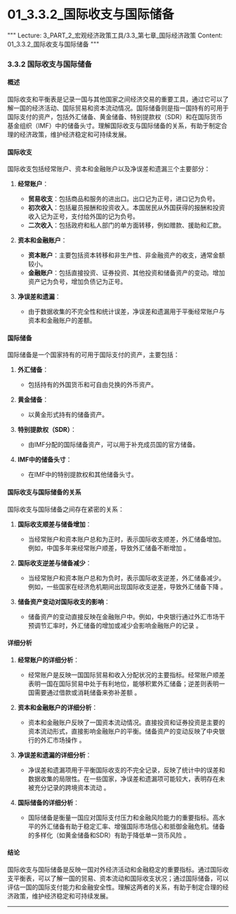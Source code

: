 # 01_3.3.2_国际收支与国际储备

"""
Lecture: 3_PART_2_宏观经济政策工具/3.3_第七章_国际经济政策
Content: 01_3.3.2_国际收支与国际储备
"""

### 3.3.2 国际收支与国际储备

#### 概述

国际收支和平衡表是记录一国与其他国家之间经济交易的重要工具，通过它可以了解一国的经济活动、国际贸易和资本流动情况。国际储备则是指一国持有的可用于国际支付的资产，包括外汇储备、黄金储备、特别提款权（SDR）和在国际货币基金组织（IMF）中的储备头寸。理解国际收支与国际储备的关系，有助于制定合理的经济政策，维护经济稳定和可持续发展。

#### 国际收支

国际收支包括经常账户、资本和金融账户以及净误差和遗漏三个主要部分：

1. **经常账户**：
   - **贸易收支**：包括商品和服务的进出口。出口记为正号，进口记为负号。
   - **初次收入**：包括雇员报酬和投资收入。本国居民从外国获得的报酬和投资收入记为正号，支付给外国的记为负号。
   - **二次收入**：包括政府和私人部门的单方面转移，例如赠款、援助和汇款。

2. **资本和金融账户**：
   - **资本账户**：主要包括资本转移和非生产性、非金融资产的收支，通常金额较小。
   - **金融账户**：包括直接投资、证券投资、其他投资和储备资产的变动。增加资产记为负号，增加负债记为正号。

3. **净误差和遗漏**：
   - 由于数据收集的不完全性和统计误差，净误差和遗漏用于平衡经常账户与资本和金融账户的差额。

#### 国际储备

国际储备是一个国家持有的可用于国际支付的资产，主要包括：

1. **外汇储备**：
   - 包括持有的外国货币和可自由兑换的外币资产。

2. **黄金储备**：
   - 以黄金形式持有的储备资产。

3. **特别提款权（SDR）**：
   - 由IMF分配的国际储备资产，可以用于补充成员国的官方储备。

4. **IMF中的储备头寸**：
   - 在IMF中的特别提款权和其他储备头寸。

#### 国际收支与国际储备的关系

国际收支与国际储备之间存在紧密的关系：

1. **国际收支顺差与储备增加**：
   - 当经常账户和资本账户总和为正时，表示国际收支顺差，外汇储备增加。例如，中国多年来经常账户顺差，导致外汇储备不断增加 。

2. **国际收支逆差与储备减少**：
   - 当经常账户和资本账户总和为负时，表示国际收支逆差，外汇储备减少。例如，一些国家在经济危机期间出现国际收支逆差，导致外汇储备下降 。

3. **储备资产变动对国际收支的影响**：
   - 储备资产的变动直接反映在金融账户中。例如，中央银行通过外汇市场干预调节汇率时，外汇储备的增加或减少会影响金融账户的记录 。

#### 详细分析

1. **经常账户的详细分析**：
   - 经常账户是反映一国国际贸易和收入分配状况的主要指标。经常账户顺差表明一国在国际贸易中处于有利地位，能够积累外汇储备；逆差则表明一国需要通过借款或消耗储备来弥补差额 。

2. **资本和金融账户的详细分析**：
   - 资本和金融账户反映了一国资本流动情况。直接投资和证券投资是主要的资本流动形式，直接影响金融账户的平衡。储备资产的变动反映了中央银行的外汇市场操作 。

3. **净误差和遗漏的详细分析**：
   - 净误差和遗漏项用于平衡国际收支的不完全记录，反映了统计中的误差和数据收集的局限性。在一些国家，净误差和遗漏项可能较大，表明存在未被充分记录的跨境资本流动 。

4. **国际储备的详细分析**：
   - 国际储备是衡量一国应对国际支付压力和金融风险能力的重要指标。高水平的外汇储备有助于稳定汇率、增强国际市场信心和抵御金融危机。储备的多样化（如黄金储备和SDR）有助于降低单一货币风险 。

#### 结论

国际收支与国际储备是反映一国对外经济活动和金融稳定的重要指标。通过国际收支平衡表，可以了解一国的贸易、资本流动和国际收支状况；通过国际储备，可以评估一国的国际支付能力和金融安全性。理解这两者的关系，有助于制定合理的经济政策，维护经济稳定和可持续发展。

---

